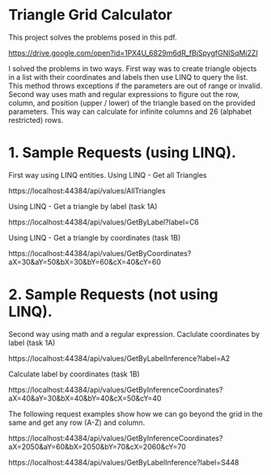 # Triangle Grid Calculator
This project solves the problems posed in this pdf. 

https://drive.google.com/open?id=1PX4U_6829m6dR_fBjSpygfGNISqMi2ZI

I solved the problems in two ways.
First way was to create triangle objects in a list with their coordinates and labels then use LINQ to query the list. This method throws exceptions if the parameters are out of range or invalid.
Second way uses math and regular expressions to figure out the row, column, and position (upper / lower) of the triangle based on the provided parameters. This way can calculate for infinite columns and 26 (alphabet restricted) rows.

# 1. Sample Requests (using LINQ).
First way using LINQ entities.
Using LINQ - Get all Triangles 

https://localhost:44384/api/values/AllTriangles

Using LINQ - Get a triangle by label (task 1A) 

https://localhost:44384/api/values/GetByLabel?label=C6

Using LINQ - Get a triangle by coordinates (task 1B) 

https://localhost:44384/api/values/GetByCoordinates?aX=30&aY=50&bX=30&bY=60&cX=40&cY=60

# 2. Sample Requests (not using LINQ).
Second way using math and a regular expression.
Caclulate coordinates by label (task 1A) 

https://localhost:44384/api/values/GetByLabelInference?label=A2

Calculate label by coordinates (task 1B) 

https://localhost:44384/api/values/GetByInferenceCoordinates?aX=40&aY=30&bX=40&bY=40&cX=50&cY=40

The following request examples show how we can go beyond the grid in the same and get any row (A-Z) and column.

https://localhost:44384/api/values/GetByInferenceCoordinates?aX=2050&aY=60&bX=2050&bY=70&cX=2060&cY=70

https://localhost:44384/api/values/GetByLabelInference?label=S448